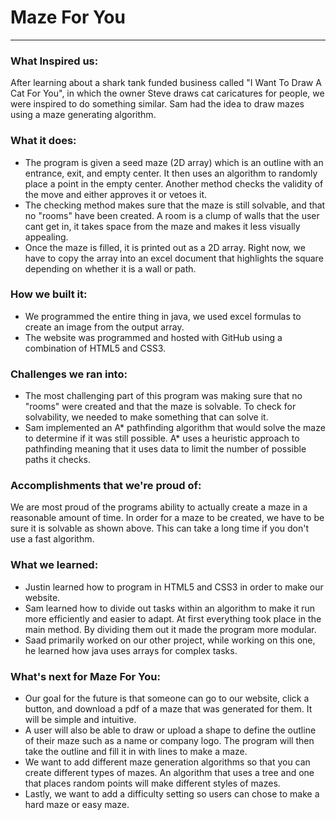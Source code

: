# **Maze For You**
---
### What Inspired us:
After learning about a shark tank funded business called "I Want To Draw A Cat For You", in which the owner Steve draws cat caricatures for people, we were inspired to do something similar. Sam had the idea to draw mazes using a maze generating algorithm.

### What it does:
- The program is given a seed maze (2D array) which is an outline with an entrance, exit, and empty center. It then uses an algorithm to randomly place a point in the empty center. Another method checks the validity of the move and either approves it or vetoes it.
- The checking method makes sure that the maze is still solvable, and that no "rooms" have been created. A room is a clump of walls that the user cant get in, it takes space from the maze and makes it less visually appealing.
- Once the maze is filled, it is printed out as a 2D array. Right now, we have to copy the array into an excel document that highlights the square depending on whether it is a wall or path.

### How we built it:
- We programmed the entire thing in java, we used excel formulas to create an image from the output array.
- The website was programmed and hosted with GitHub using a combination of HTML5 and CSS3.

### Challenges we ran into:
- The most challenging part of this program was making sure that no "rooms" were created and that the maze is solvable. To check for solvability, we needed to make something that can solve it.
- Sam implemented an A* pathfinding algorithm that would solve the maze to determine if it was still possible. A* uses a heuristic approach to pathfinding meaning that it uses data to limit the number of possible paths it checks.

### Accomplishments that we're proud of:
We are most proud of the programs ability to actually create a maze in a reasonable amount of time. In order for a maze to be created, we have to be sure it is solvable as shown above. This can take a long time if you don't use a fast algorithm.

### What we learned:
- Justin learned how to program in HTML5 and CSS3 in order to make our website.
- Sam learned how to divide out tasks within an algorithm to make it run more efficiently and easier to adapt. At first everything took place in the main method. By dividing them out it made the program more modular.
- Saad primarily worked on our other project, while working on this one, he learned how java uses arrays for complex tasks.

### What's next for Maze For You:
- Our goal for the future is that someone can go to our website, click a button, and   download a pdf of a maze that was generated for them. It will be simple and intuitive.
- A user will also be able to draw or upload a shape to define the outline of their maze such as a name or company logo. The program will then take the outline and fill it in with lines to make a maze.
- We want to add different maze generation algorithms so that you can create different types of mazes. An algorithm that uses a tree and one that places random points will make different styles of mazes.
- Lastly, we want to add a difficulty setting so users can chose to make a hard maze or easy maze.

